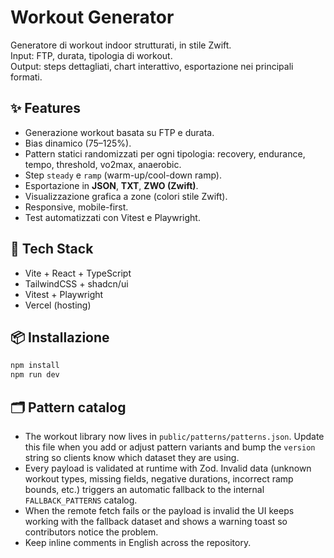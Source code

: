 # Workout Generator

Generatore di workout indoor strutturati, in stile Zwift.  
Input: FTP, durata, tipologia di workout.  
Output: steps dettagliati, chart interattivo, esportazione nei principali formati.

## ✨ Features
- Generazione workout basata su FTP e durata.
- Bias dinamico (75–125%).
- Pattern statici randomizzati per ogni tipologia:
  recovery, endurance, tempo, threshold, vo2max, anaerobic.
- Step `steady` e `ramp` (warm-up/cool-down ramp).
- Esportazione in **JSON**, **TXT**, **ZWO (Zwift)**.
- Visualizzazione grafica a zone (colori stile Zwift).
- Responsive, mobile-first.
- Test automatizzati con Vitest e Playwright.

## 🚀 Tech Stack
- Vite + React + TypeScript
- TailwindCSS + shadcn/ui
- Vitest + Playwright
- Vercel (hosting)

## 📦 Installazione
```bash
npm install
npm run dev
```

## 🗂️ Pattern catalog
- The workout library now lives in `public/patterns/patterns.json`. Update this file when you add or adjust pattern variants and bump the `version` string so clients know which dataset they are using.
- Every payload is validated at runtime with Zod. Invalid data (unknown workout types, missing fields, negative durations, incorrect ramp bounds, etc.) triggers an automatic fallback to the internal `FALLBACK_PATTERNS` catalog.
- When the remote fetch fails or the payload is invalid the UI keeps working with the fallback dataset and shows a warning toast so contributors notice the problem.
- Keep inline comments in English across the repository.

